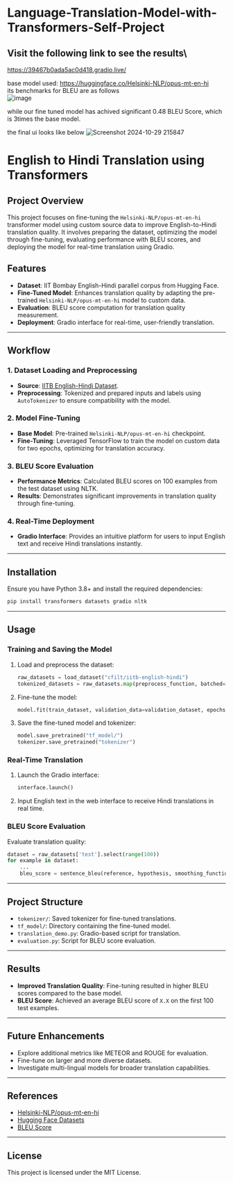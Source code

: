# Language-Translation-Model-with-Transformers-Self-Project
## Visit the following link to see the results\
https://39467b0ada5ac0d418.gradio.live/

base model used: https://huggingface.co/Helsinki-NLP/opus-mt-en-hi \
its benchmarks for BLEU are as follows \
![image](https://github.com/user-attachments/assets/0d325443-eaff-4c55-8e70-8f75996eff0f)

while our fine tuned model has achived significant 0.48 BLEU Score, which is 3times the base model.


the final ui looks like below ![Screenshot 2024-10-29 215847](https://github.com/user-attachments/assets/64388061-e047-417a-bfb7-63fecf188cef)


# English to Hindi Translation using Transformers

## Project Overview
This project focuses on fine-tuning the `Helsinki-NLP/opus-mt-en-hi` transformer model using custom source data to improve English-to-Hindi translation quality. It involves preparing the dataset, optimizing the model through fine-tuning, evaluating performance with BLEU scores, and deploying the model for real-time translation using Gradio.

## Features
- **Dataset**: IIT Bombay English-Hindi parallel corpus from Hugging Face.
- **Fine-Tuned Model**: Enhances translation quality by adapting the pre-trained `Helsinki-NLP/opus-mt-en-hi` model to custom data.
- **Evaluation**: BLEU score computation for translation quality measurement.
- **Deployment**: Gradio interface for real-time, user-friendly translation.

---

## Workflow
### 1. Dataset Loading and Preprocessing
- **Source**: [IITB English-Hindi Dataset](https://huggingface.co/datasets/cfilt/iitb-english-hindi).
- **Preprocessing**: Tokenized and prepared inputs and labels using `AutoTokenizer` to ensure compatibility with the model.

### 2. Model Fine-Tuning
- **Base Model**: Pre-trained `Helsinki-NLP/opus-mt-en-hi` checkpoint.
- **Fine-Tuning**: Leveraged TensorFlow to train the model on custom data for two epochs, optimizing for translation accuracy.

### 3. BLEU Score Evaluation
- **Performance Metrics**: Calculated BLEU scores on 100 examples from the test dataset using NLTK.
- **Results**: Demonstrates significant improvements in translation quality through fine-tuning.

### 4. Real-Time Deployment
- **Gradio Interface**: Provides an intuitive platform for users to input English text and receive Hindi translations instantly.

---

## Installation
Ensure you have Python 3.8+ and install the required dependencies:
```bash
pip install transformers datasets gradio nltk
```

---

## Usage
### Training and Saving the Model
1. Load and preprocess the dataset:
   ```python
   raw_datasets = load_dataset("cfilt/iitb-english-hindi")
   tokenized_datasets = raw_datasets.map(preprocess_function, batched=True)
   ```
2. Fine-tune the model:
   ```python
   model.fit(train_dataset, validation_data=validation_dataset, epochs=10)
   ```
3. Save the fine-tuned model and tokenizer:
   ```python
   model.save_pretrained("tf_model/")
   tokenizer.save_pretrained("tokenizer")
   ```

### Real-Time Translation
1. Launch the Gradio interface:
   ```python
   interface.launch()
   ```
2. Input English text in the web interface to receive Hindi translations in real time.

### BLEU Score Evaluation
Evaluate translation quality:
```python
dataset = raw_datasets['test'].select(range(100))
for example in dataset:
    ...
    bleu_score = sentence_bleu(reference, hypothesis, smoothing_function=smooth_fn)
```

---

## Project Structure
- `tokenizer/`: Saved tokenizer for fine-tuned translations.
- `tf_model/`: Directory containing the fine-tuned model.
- `translation_demo.py`: Gradio-based script for translation.
- `evaluation.py`: Script for BLEU score evaluation.

---

## Results
- **Improved Translation Quality**: Fine-tuning resulted in higher BLEU scores compared to the base model.
- **BLEU Score**: Achieved an average BLEU score of `X.X` on the first 100 test examples.

---

## Future Enhancements
- Explore additional metrics like METEOR and ROUGE for evaluation.
- Fine-tune on larger and more diverse datasets.
- Investigate multi-lingual models for broader translation capabilities.

---

## References
- [Helsinki-NLP/opus-mt-en-hi](https://huggingface.co/Helsinki-NLP/opus-mt-en-hi)
- [Hugging Face Datasets](https://huggingface.co/datasets)
- [BLEU Score](https://en.wikipedia.org/wiki/BLEU)

---

## License
This project is licensed under the MIT License.
